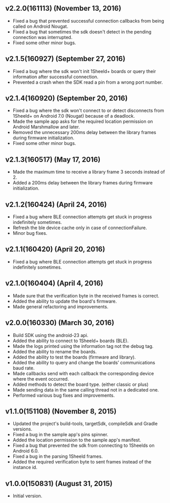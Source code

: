## v2.2.0(161113) (November 13, 2016)
  - Fixed a bug that prevented successful connection callbacks from being called on Android Nougat.
  - Fixed a bug that sometimes the sdk doesn't detect in the pending connection was interrupted.
  - Fixed some other minor bugs.

## v2.1.5(160927) (September 27, 2016)
  - Fixed a bug where the sdk won't init 1Sheeld+ boards or query their information after successful connection.
  - Prevented a crash when the SDK read a pin from a wrong port number.

## v2.1.4(160920) (September 20, 2016)
  - Fixed a bug where the sdk won't connect to or detect disconnects from 1Sheeld+ on Android 7.0 (Nougat) because of a deadlock.
  - Made the sample app asks for the required location permission on Android Marshmallow and later.
  - Removed the unnecessary 200ms delay between the library frames during firmware initialization.
  - Fixed some other minor bugs.

## v2.1.3(160517) (May 17, 2016)
  - Made the maximum time to receive a library frame 3 seconds instead of 2.
  - Added a 200ms delay between the library frames during firmware initialization.

## v2.1.2(160424) (April 24, 2016)
  - Fixed a bug where BLE connection attempts get stuck in progress indefinitely sometimes.
  - Refresh the ble device cache only in case of connectionFailure.
  - Minor bug fixes.

## v2.1.1(160420) (April 20, 2016)
  - Fixed a bug where BLE connection attempts get stuck in progress indefinitely sometimes.

## v2.1.0(160404) (April 4, 2016)
  - Made sure that the verification byte in the received frames is correct.
  - Added the ability to update the board's firmware.
  - Made general refactoring and improvements.

## v2.0.0(160330) (March 30, 2016)
  - Build SDK using the android-23 api.
  - Added the ability to connect to 1Sheeld+ boards (BLE).
  - Made the logs printed using the information tag not the debug tag.
  - Added the ability to rename the boards.
  - Added the ability to test the boards (firmware and library).
  - Added the ability to query and change the boards’ communications baud rate.
  - Made callbacks send with each callback the corresponding device where the event occurred.
  - Added methods to detect the board type. (either classic or plus)
  - Made sending data in the same calling thread not in a dedicated one.
  - Performed various bug fixes and improvements.

## v1.1.0(151108) (November 8, 2015)
  - Updated the project's build-tools, targetSdk, compileSdk and Gradle versions.
  - Fixed a bug in the sample app's pins spinner.
  - Added the location permission to the sample app's manifest.
  - Fixed a bug that prevented the sdk from connecting to 1Sheelds on Android 6.0.
  - Fixed a bug in the parsing 1Sheeld frames.
  - Added the required verification byte to sent frames instead of the instance id.

## v1.0.0(150831) (August 31, 2015)
 - Initial version.